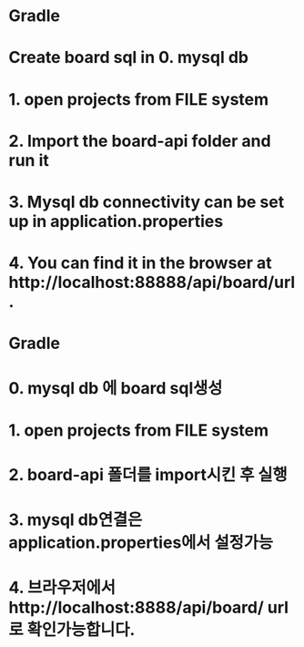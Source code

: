 # Gradle
# Create board sql in 0. mysql db
# 1. open projects from FILE system
# 2. Import the board-api folder and run it
# 3. Mysql db connectivity can be set up in application.properties
# 4. You can find it in the browser at http://localhost:88888/api/board/url.

# Gradle
# 0. mysql db 에 board sql생성
# 1. open projects from FILE system
# 2. board-api 폴더를 import시킨 후 실행
# 3. mysql db연결은 application.properties에서 설정가능
# 4. 브라우저에서 http://localhost:8888/api/board/ url로 확인가능합니다.
